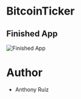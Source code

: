 # BitcoinTicker

## Finished App
![Finished App](http://i.giphy.com/l0HlQGzz2MQCKIBI4.gif)

# Author
- Anthony Ruiz
